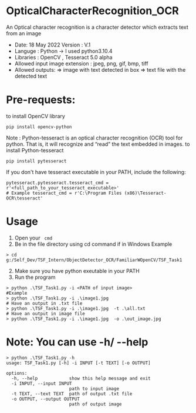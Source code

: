 # OpticalCharacterRecognition_OCR
An Optical character recognition is a character detector which extracts text from an image

- Date: 18 May 2022 Version : V.1
- Languge : Python -> I used python3.10.4
- Libraries : OpenCV , Tesseract 5.0 alpha
- Allowed input image extension : jpeg, png, gif, bmp, tiff
- Allowed outputs: 
   => image with text detected in box 
   => text file with the detected text
 
# Pre-requests:
to install OpenCV library 
```
pip install opencv-python
```
Note : Python-tesseract is an optical character recognition (OCR) tool for python. That is, it will recognize and “read” the text embedded in images.
to install Python-tesseract
```
pip install pytesseract
```
If you don't have tesseract executable in your PATH, include the following:
```
pytesseract.pytesseract.tesseract_cmd = r'<full_path_to_your_tesseract_executable>'
# Example tesseract_cmd = r'C:\Program Files (x86)\Tesseract-OCR\tesseract'
```
# Usage
1. Open your ``` cmd```
2.  Be in the file directory using cd command if in Windows
   Example
```
> cd g:/Self_Dev/TSF_Intern/ObjectDetector_OCR/FamiliarWOpenCV/TSF_Task1
```
2. Make sure you have python exeutable in your PATH
3. Run the program 
```
> python .\TSF_Task1.py -i <PATH of input image>
#Example
> python .\TSF_Task1.py -i .\image1.jpg 
# Have an output in .txt file
> python .\TSF_Task1.py -i .\image1.jpg  -t .\all.txt
# Have an output in image file
> python .\TSF_Task1.py -i .\image1.jpg  -o .\out_image.jpg
```
# Note: You can use -h/ --help
```
> python .\TSF_Task1.py -h 
usage: TSF_Task1.py [-h] -i INPUT [-t TEXT] [-o OUTPUT]

options:
  -h, --help            show this help message and exit
  -i INPUT, --input INPUT
                        path to input image
  -t TEXT, --text TEXT  path of output .txt file
  -o OUTPUT, --output OUTPUT
                        path of output image
```
